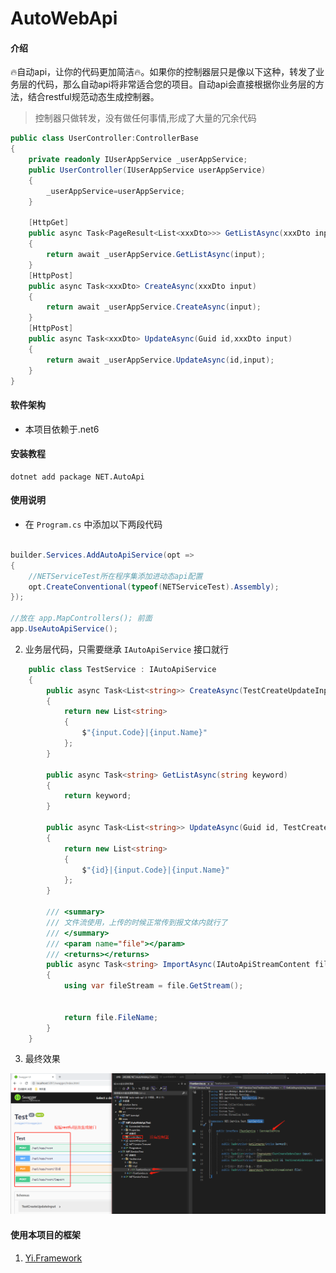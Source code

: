 # AutoWebApi

#### 介绍
🔥自动api，让你的代码更加简洁🔥。如果你的控制器层只是像以下这种，转发了业务层的代码，那么自动api将非常适合您的项目。自动api会直接根据你业务层的方法，结合restful规范动态生成控制器。

> 控制器只做转发，没有做任何事情,形成了大量的冗余代码

```c#
public class UserController:ControllerBase
{
    private readonly IUserAppService _userAppService;
    public UserController(IUserAppService userAppService)
    {
        _userAppService=userAppService;
    }

    [HttpGet]
    public async Task<PageResult<List<xxxDto>>> GetListAsync(xxxDto input)
    {
        return await _userAppService.GetListAsync(input);
    }
    [HttpPost]
    public async Task<xxxDto> CreateAsync(xxxDto input)
    {
        return await _userAppService.CreateAsync(input);
    }
    [HttpPost]
    public async Task<xxxDto> UpdateAsync(Guid id,xxxDto input)
    {
        return await _userAppService.UpdateAsync(id,input);
    }
}
```

#### 软件架构
* 本项目依赖于.net6


#### 安装教程

```shell
dotnet add package NET.AutoApi
```

#### 使用说明
* 在 ```Program.cs``` 中添加以下两段代码
```c#

builder.Services.AddAutoApiService(opt =>
{
    //NETServiceTest所在程序集添加进动态api配置
    opt.CreateConventional(typeof(NETServiceTest).Assembly);
});

//放在 app.MapControllers(); 前面
app.UseAutoApiService();
```

2. 业务层代码，只需要继承 ```IAutoApiService``` 接口就行

```c#
    public class TestService : IAutoApiService
    {
        public async Task<List<string>> CreateAsync(TestCreateUpdateInput input)
        {
            return new List<string>
            {
                $"{input.Code}|{input.Name}"
            };
        }

        public async Task<string> GetListAsync(string keyword)
        {
            return keyword;
        }

        public async Task<List<string>> UpdateAsync(Guid id, TestCreateUpdateInput input)
        {
            return new List<string>
            {
                $"{id}|{input.Code}|{input.Name}"
            };
        }
        
        /// <summary>
        /// 文件流使用，上传的时候正常传到报文体内就行了
        /// </summary>
        /// <param name="file"></param>
        /// <returns></returns>
        public async Task<string> ImportAsync(IAutoApiStreamContent file)
        {
            using var fileStream = file.GetStream();


            return file.FileName;
        }
    }
```

3. 最终效果

![运行效果图](./doc/%E8%BF%90%E8%A1%8C%E6%95%88%E6%9E%9C%E5%9B%BE.png)

#### 使用本项目的框架

1. [Yi.Framework](https://gitee.com/ccnetcore/Yi)

